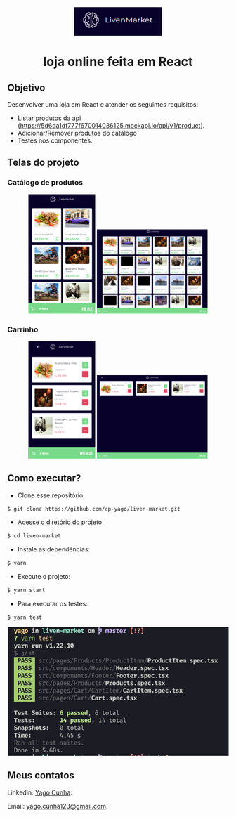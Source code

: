<div align="center">
  <img width="auto" src=".github/liven-market-logo.png">
  <h1>loja online feita em React</h1>
</div>

## Objetivo
Desenvolver uma loja em React e atender os seguintes requisitos:
- Listar produtos da api (https://5d6da1df777f670014036125.mockapi.io/api/v1/product).
- Adicionar/Remover produtos do catálogo
- Testes nos componentes.

## Telas do projeto

### Catálogo de produtos
<div align="center">
	<img src="/.github/products-mobile.png" alt="products-mobile" style="width:30%"/>
  <img src="/.github/products-web.png" alt="products-web" style="width:50%"/>
</div>

### Carrinho
<div align="center">
	<img src="/.github/cart-mobile.png" alt="carrinho-mobile" style="width:30%"/>
  	<img src="/.github/cart-web.png" alt="carrinho-web" style="width:50%"/>
</div>

## Como executar?

- Clone esse repositório:

```bash
$ git clone https://github.com/cp-yago/liven-market.git
```

- Acesse o diretório do projeto

```bash
$ cd liven-market
```

- Instale as dependências:

```bash
$ yarn 
```

- Execute o projeto:

```bash
$ yarn start
```

- Para executar os testes:

```bash
$ yarn test
```

<div align="center">
	<img src="/.github/tests.png" style="max-width:100%"/>
</div>

## Meus contatos
Linkedin: [Yago Cunha](https://www.linkedin.com/in/yagocunha/).

Email: [yago.cunha123@gmail.com](yago.cunha123@gmail.com).
